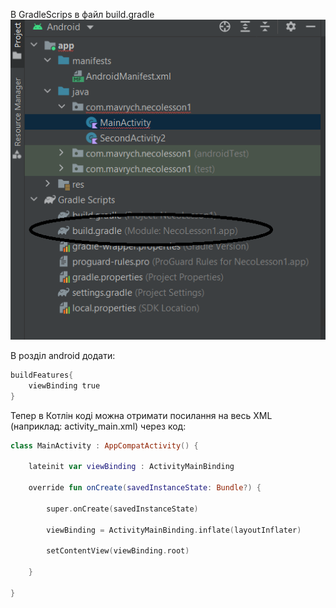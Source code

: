 В GradleScrips в файл build.gradle
![alt text](pictures/004-1.png)

В розділ android додати:
```kotlin
buildFeatures{ 
    viewBinding true 
}
```

Тепер в Котлін коді можна отримати посилання на весь XML  (наприклад: activity_main.xml) через код:

```kotlin
class MainActivity : AppCompatActivity() { 

    lateinit var viewBinding : ActivityMainBinding 

    override fun onCreate(savedInstanceState: Bundle?) { 

        super.onCreate(savedInstanceState) 

        viewBinding = ActivityMainBinding.inflate(layoutInflater) 

        setContentView(viewBinding.root) 

    } 

}
```
